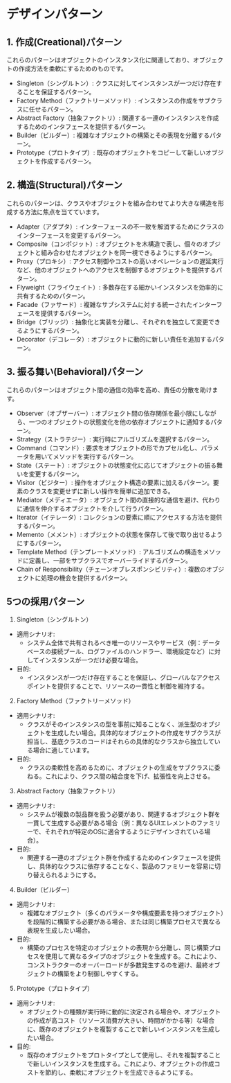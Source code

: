 # デザインパターン

## 1. 作成(Creational)パターン

これらのパターンはオブジェクトのインスタンス化に関連しており、オブジェクトの作成方法を柔軟にするためのものです。

- Singleton（シングルトン）: クラスに対してインスタンスが一つだけ存在することを保証するパターン。
- Factory Method（ファクトリーメソッド）: インスタンスの作成をサブクラスに任せるパターン。
- Abstract Factory（抽象ファクトリ）: 関連する一連のインスタンスを作成するためのインタフェースを提供するパターン。
- Builder（ビルダー）: 複雑なオブジェクトの構築とその表現を分離するパターン。
- Prototype（プロトタイプ）: 既存のオブジェクトをコピーして新しいオブジェクトを作成するパターン。

## 2. 構造(Structural)パターン

これらのパターンは、クラスやオブジェクトを組み合わせてより大きな構造を形成する方法に焦点を当てています。

- Adapter（アダプタ）: インターフェースの不一致を解消するためにクラスのインターフェースを変更するパターン。
- Composite（コンポジット）: オブジェクトを木構造で表し、個々のオブジェクトと組み合わせたオブジェクトを同一視できるようにするパターン。
- Proxy（プロキシ）: アクセス制御やコストの高いオペレーションの遅延実行など、他のオブジェクトへのアクセスを制御するオブジェクトを提供するパターン。
- Flyweight（フライウェイト）: 多数存在する細かいインスタンスを効率的に共有するためのパターン。
- Facade（ファサード）: 複雑なサブシステムに対する統一されたインターフェースを提供するパターン。
- Bridge（ブリッジ）: 抽象化と実装を分離し、それぞれを独立して変更できるようにするパターン。
- Decorator（デコレータ）: オブジェクトに動的に新しい責任を追加するパターン。

## 3. 振る舞い(Behavioral)パターン

これらのパターンはオブジェクト間の通信の効率を高め、責任の分散を助けます。

- Observer（オブザーバー）: オブジェクト間の依存関係を最小限にしながら、一つのオブジェクトの状態変化を他の依存オブジェクトに通知するパターン。
- Strategy（ストラテジー）: 実行時にアルゴリズムを選択するパターン。
- Command（コマンド）: 要求をオブジェクトの形でカプセル化し、パラメータを用いてメソッドを実行するパターン。
- State（ステート）: オブジェクトの状態変化に応じてオブジェクトの振る舞いを変更するパターン。
- Visitor（ビジター）: 操作をオブジェクト構造の要素に加えるパターン。要素のクラスを変更せずに新しい操作を簡単に追加できる。
- Mediator（メディエータ）: オブジェクト間の直接的な通信を避け、代わりに通信を仲介するオブジェクトを介して行うパターン。
- Iterator（イテレータ）: コレクションの要素に順にアクセスする方法を提供するパターン。
- Memento（メメント）: オブジェクトの状態を保存して後で取り出せるようにするパターン。
- Template Method（テンプレートメソッド）: アルゴリズムの構造をメソッドに定義し、一部をサブクラスでオーバーライドするパターン。
- Chain of Responsibility（チェーンオブレスポンシビリティ）: 複数のオブジェクトに処理の機会を提供するパターン。


## 5つの採用パターン

1. Singleton（シングルトン）

- 適用シナリオ: 
  - システム全体で共有されるべき唯一のリソースやサービス（例：データベースの接続プール、ログファイルのハンドラー、環境設定など）に対してインスタンスが一つだけ必要な場合。
- 目的: 
  - インスタンスが一つだけ存在することを保証し、グローバルなアクセスポイントを提供することで、リソースの一貫性と制御を維持する。

2. Factory Method（ファクトリーメソッド）

- 適用シナリオ:
  - クラスがそのインスタンスの型を事前に知ることなく、派生型のオブジェクトを生成したい場合。具体的なオブジェクトの作成をサブクラスが担当し、基底クラスのコードはそれらの具体的なクラスから独立している場合に適しています。
- 目的:
  - クラスの柔軟性を高めるために、オブジェクトの生成をサブクラスに委ねる。これにより、クラス間の結合度を下げ、拡張性を向上させる。

3. Abstract Factory（抽象ファクトリ）

- 適用シナリオ:
  - システムが複数の製品群を扱う必要があり、関連するオブジェクト群を一貫して生成する必要がある場合（例：異なるUIエレメントのファミリーで、それぞれが特定のOSに適合するようにデザインされている場合）。
- 目的:
  - 関連する一連のオブジェクト群を作成するためのインタフェースを提供し、具体的なクラスに依存することなく、製品のファミリーを容易に切り替えられるようにする。

4. Builder（ビルダー）

- 適用シナリオ:
  - 複雑なオブジェクト（多くのパラメータや構成要素を持つオブジェクト）を段階的に構築する必要がある場合、または同じ構築プロセスで異なる表現を生成したい場合。
- 目的:
  - 構築のプロセスを特定のオブジェクトの表現から分離し、同じ構築プロセスを使用して異なるタイプのオブジェクトを生成する。これにより、コンストラクターのオーバーロードが多数発生するのを避け、最終オブジェクトの構築をより制御しやすくする。

5. Prototype（プロトタイプ）

- 適用シナリオ:
  - オブジェクトの種類が実行時に動的に決定される場合や、オブジェクトの作成が高コスト（リソース消費が大きい、時間がかかる等）な場合に、既存のオブジェクトを複製することで新しいインスタンスを生成したい場合。
- 目的:
  - 既存のオブジェクトをプロトタイプとして使用し、それを複製することで新しいインスタンスを生成する。これにより、オブジェクトの作成コストを節約し、柔軟にオブジェクトを生成できるようにする。


